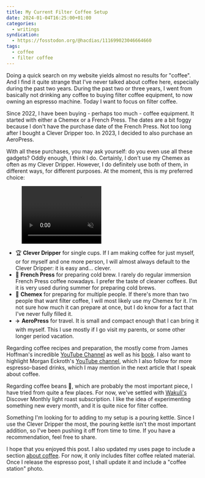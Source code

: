 ```yaml
---
title: My Current Filter Coffee Setup
date: 2024-01-04T16:25:00+01:00
categories:
  - writings
syndication:
  - https://fosstodon.org/@hacdias/111699023046664660
tags:
  - coffee
  - filter coffee
---
```


Doing a quick search on my website yields almost no results for "coffee". And I find it quite strange that I’ve never talked about coffee here, especially during the past two years. During the past two or three years, I went from basically not drinking any coffee to buying filter coffee equipment, to now owning an espresso machine. Today I want to focus on filter coffee.

<!--more-->

Since 2022, I have been buying - perhaps too much - coffee equipment. It started with either a Chemex or a French Press. The dates are a bit foggy because I don't have the purchase date of the French Press. Not too long after I bought a Clever Dripper too. In 2023, I decided to also purchase an AeroPress.

With all these purchases, you may ask yourself: do you even use all these gadgets? Oddly enough, I think I do. Certainly, I don't use my Chemex as often as my Clever Dripper. However, I do definitely use both of them, in different ways, for different purposes. At the moment, this is my preferred choice:

<figure class='right' style='max-width: 13rem; overflow: hidden' alt='Clever Dripper Preparation Timelapse'>
  <video autoplay muted loop controls>
    <source src="https://cdn.hacdias.com/media/2024-01-clever-dripper.mp4" type="video/mp4">
  </video>
</figure>

- 🏆 **Clever Dripper** for single cups. If I am making coffee for just myself, or for myself and one more person, I will almost always default to the Clever Dripper: it is easy and... clever.
- 🧊 **French Press** for preparing cold brew. I rarely do regular immersion French Press coffee nowadays. I prefer the taste of cleaner coffees. But it is very used during summer for preparing cold brews.
- 👥 **Chemex** for preparing for multiple people. If there's more than two people that want filter coffee, I will most likely use my Chemex for it. I'm not sure how much it can prepare at once, but I do know for a fact that I've never fully filled it.
- ✈️ **AeroPress** for travel. It is small and compact enough that I can bring it with myself. This I use mostly if I go visit my parents, or some other longer period vacation.

Regarding coffee recipes and preparation, the mostly come from James Hoffman's incredible [YouTube Channel](https://www.youtube.com/channel/UCMb0O2CdPBNi-QqPk5T3gsQ) as well as his [book](https://tenshundredsthousands.com/collections/books/products/how-to-make-the-best-coffee-at-home). I also want to highlight Morgan Eckroth's [YouTube channel](https://www.youtube.com/@morgandrinkscoffee), which I also follow for more espresso-based drinks, which I may mention in the next article that I speak about coffee.

Regarding coffee beans 🫘, which are probably the most important piece, I have tried from quite a few places. For now, we've settled with [Wakuli's](https://www.wakuli.com/) Discover Monthly light roast subscription. I like the idea of experimenting something new every month, and it is quite nice for filter coffee.

Something I'm looking for to adding to my setup is a pouring kettle. Since I use the Clever Dripper the most, the pouring kettle isn't the most important addition, so I've been pushing it off from time to time. If you have a recommendation, feel free to share.

I hope that you enjoyed this post. I also updated my uses page to include a section [about coffee](/uses/#coffee). For now, it only includes filter coffee related material. Once I release the espresso post, I shall update it and include a "coffee station" photo.
